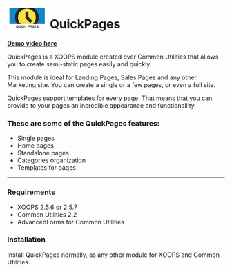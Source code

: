 ![alt MyWords Logo](https://raw.githubusercontent.com/bitcero/qpages/master/qpages/images/logo.png) QuickPages
=========

**[Demo video here](https://www.youtube.com/watch?v=AuuitCK8tdk&list=UUDBFAQcnXpm4FEIerIIfQuw)**

QuickPages is a XOOPS módule created over Common Utilities that allows you to create semi-static pages easily and quickly.

This module is ideal for Landing Pages, Sales Pages and any other Marketing site. You can create a single or a few pages,
or even a full site.

QuickPages support templates for every page. That means that you can provide to your pages an incredible appearance
and functionallity.

### These are some of the QuickPages features:

* Single pages
* Home pages
* Standalone pages
* Categories organization
* Templates for pages

-----

### Requirements

* XOOPS 2.5.6 or 2.5.7
* Common Utilities 2.2
* AdvancedForms for Common Utilities

### Installation

Install QuickPages normally, as any other module for XOOPS and Common Utilities.


